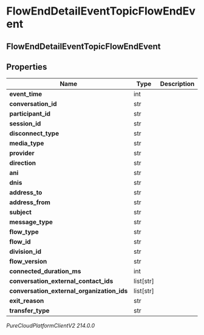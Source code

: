 # FlowEndDetailEventTopicFlowEndEvent

## FlowEndDetailEventTopicFlowEndEvent

## Properties

|Name | Type | Description | Notes|
|------------ | ------------- | ------------- | -------------|
| **event_time** | int |  | [optional] |
| **conversation_id** | str |  | [optional] |
| **participant_id** | str |  | [optional] |
| **session_id** | str |  | [optional] |
| **disconnect_type** | str |  | [optional] |
| **media_type** | str |  | [optional] |
| **provider** | str |  | [optional] |
| **direction** | str |  | [optional] |
| **ani** | str |  | [optional] |
| **dnis** | str |  | [optional] |
| **address_to** | str |  | [optional] |
| **address_from** | str |  | [optional] |
| **subject** | str |  | [optional] |
| **message_type** | str |  | [optional] |
| **flow_type** | str |  | [optional] |
| **flow_id** | str |  | [optional] |
| **division_id** | str |  | [optional] |
| **flow_version** | str |  | [optional] |
| **connected_duration_ms** | int |  | [optional] |
| **conversation_external_contact_ids** | list[str] |  | [optional] |
| **conversation_external_organization_ids** | list[str] |  | [optional] |
| **exit_reason** | str |  | [optional] |
| **transfer_type** | str |  | [optional] |



_PureCloudPlatformClientV2 214.0.0_
